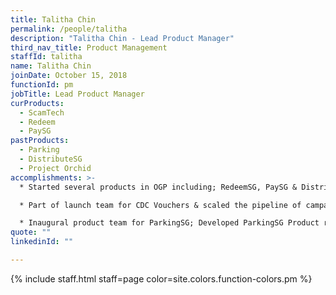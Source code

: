 ```yaml
---
title: Talitha Chin
permalink: /people/talitha
description: "Talitha Chin - Lead Product Manager"
third_nav_title: Product Management
staffId: talitha
name: Talitha Chin
joinDate: October 15, 2018
functionId: pm
jobTitle: Lead Product Manager
curProducts:
  - ScamTech
  - Redeem
  - PaySG
pastProducts:
  - Parking
  - DistributeSG
  - Project Orchid
accomplishments: >-
  * Started several products in OGP including; RedeemSG, PaySG & DistributeSG

  * Part of launch team for CDC Vouchers & scaled the pipeline of campaigns to ~$800M

  * Inaugural product team for ParkingSG; Developed ParkingSG Product roadmap
quote: ""
linkedinId: ""

---
```


{% include staff.html staff=page color=site.colors.function-colors.pm %}
